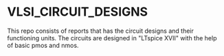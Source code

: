 # VLSI_CIRCUIT_DESIGNS
This repo consists of reports that has the circuit designs and their functioning units. The circuits are designed in "LTspice XVII" with the help of basic pmos and nmos.
